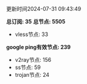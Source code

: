 更新时间2024-07-31 09:43:49

**总订阅: 35**
**总节点: 5505**
- vless节点: 33

**google ping有效节点: 239**
- v2ray节点: 156
- ss节点: 59
- trojan节点: 24
